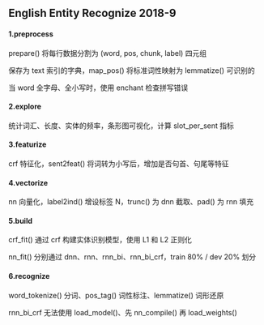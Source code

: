 ## English Entity Recognize 2018-9

#### 1.preprocess

prepare() 将每行数据分割为 (word, pos, chunk, label) 四元组

保存为 text 索引的字典，map_pos() 将标准词性映射为 lemmatize() 可识别的

当 word 全字母、全小写时，使用 enchant 检查拼写错误

#### 2.explore

统计词汇、长度、实体的频率，条形图可视化，计算 slot_per_sent 指标

#### 3.featurize

crf 特征化，sent2feat() 将词转为小写后，增加是否句首、句尾等特征

#### 4.vectorize

nn 向量化，label2ind() 增设标签 N，trunc() 为 dnn 截取、pad() 为 rnn 填充

#### 5.build

crf_fit() 通过 crf 构建实体识别模型，使用 L1 和 L2 正则化

nn_fit() 分别通过 dnn、rnn、rnn_bi、rnn_bi_crf，train 80% / dev 20% 划分

#### 6.recognize

word_tokenize() 分词、pos_tag() 词性标注、lemmatize() 词形还原

rnn_bi_crf 无法使用 load_model()、先 nn_compile() 再 load_weights()
